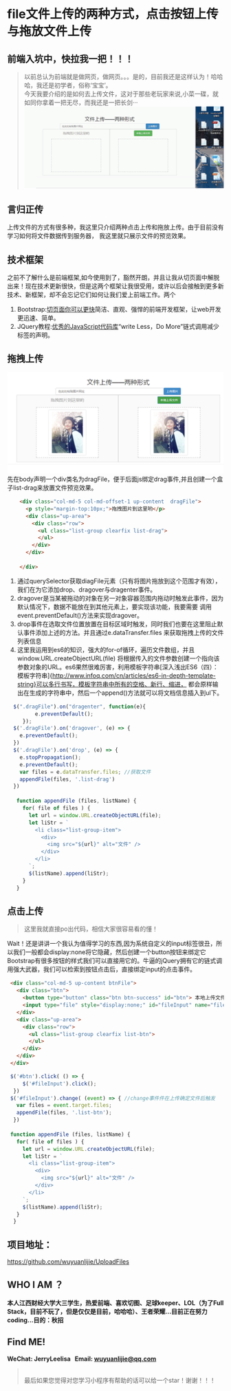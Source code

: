 # file文件上传的两种方式，点击按钮上传与拖放文件上传

## 前端入坑中，快拉我一把！！！
 > 以前总认为前端就是做网页，做网页。。。是的，目前我还是这样认为！哈哈哈，我还是初学者，俗称‘宝宝’。<br>
 今天我要介绍的是如何去上传文件，这对于那些老玩家来说,小菜一碟，就如同你拿着一把无尽，而我还是一把长剑···<br>
 ![Alt text](https://raw.githubusercontent.com/wuyuanlijie/ImageFile/master/uploadGif.gif)

## 言归正传
上传文件的方式有很多种，我这里只介绍两种点击上传和拖放上传。由于目前没有学习如何将文件数据传到服务器，
我这里就只展示文件的预览效果。

## 技术框架
之前不了解什么是前端框架,如今使用到了，豁然开朗，并且让我从切页面中解脱出来！现在技术更新很快，但是这两个框架让我很受用，或许以后会接触到更多新技术、新框架，却不会忘记它们如何让我们爱上前端工作。两个
1. Bootstrap:[切页面你可以更快](http://www.bootcss.com/)简洁、直观、强悍的前端开发框架，让web开发更迅速、简单。
2. JQuery教程:[优秀的JavaScript代码库](http://www.w3school.com.cn/jquery/)“write Less，Do More”链式调用减少标签的声明。<br>

## 拖拽上传
![Alt text](https://github.com/wuyuanlijie/ImageFile/blob/master/upload.png)
先在body声明一个div类名为dragFile，便于后面js绑定drag事件,并且创建一个盒子list-drag来放置文件预览效果。
```html
    <div class="col-md-5 col-md-offset-1 up-content  dragFile">
      <p style="margin-top:10px;">拖拽图片到这里哟</p>
      <div class="up-area">
        <div class="row">
          <ul class="list-group clearfix list-drag">
          </ul>
        </div>
      </div>

    </div>
 ```
 1. 通过querySelector获取diagFile元素（只有将图片拖放到这个范围才有效），我们在为它添加drop、dragover与dragenter事件。
 2. dragover是当某被拖动的对象在另一对象容器范围内拖动时触发此事件，因为默认情况下，数据不能放在到其他元素上，要实现该功能，我要需要
 调用event.preventDefault()方法来实现dragover。
 3. drop事件在选取文件位置放置在目标区域时触发，同时我们也要在这里阻止默认事件添加上述的方法。并且通过e.dataTransfer.files
 来获取拖拽上传的文件列表信息
 4. 这里我运用到es6的知识，强大的for-of循环，遍历文件数组，并且window.URL.createObjectURL(file)
 将根据传入的文件参数创建一个指向该参数对象的URL。es6果然很难厉害，利用模板字符串[深入浅出ES6（四）：模板字符串]{http://www.infoq.com/cn/articles/es6-in-depth-template-string}可以多行书写，模板字符串中所有的空格、新行、缩进，
 都会原样输出在生成的字符串中，然后一个append()方法就可以将文档信息插入到ul下。
 
 ```javascript
   $(".dragFile").on("dragenter", function(e){
          e.preventDefault();
      });
   $('.dragFile').on('dragover', (e) => {
     e.preventDefault();
   })
   $('.dragFile').on('drop', (e) => {
     e.stopPropagation();
     e.preventDefault();
     var files = e.dataTransfer.files; //获取文件
     appendFile(files, '.list-drag')
   })

    function appendFile (files, listName) {
      for( file of files ) {
        let url = window.URL.createObjectURL(file);
        let liStr = `
          <li class="list-group-item">
            <div>
              <img src="${url}" alt="文件" />
            </div>
          </li>
        `;
        $(listName).append(liStr);
      }
    }

 ```
 ## 点击上传
 >这里我就直接po出代码，相信大家很容易看的懂！<br>
 
 Wait！还是讲讲一个我认为值得学习的东西,因为系统自定义的input标签很丑，所以我们一般都会display:none将它隐藏，然后创建一个button按钮来绑定它
 Bootstrap有很多按钮的样式我们可以直接用它的。牛逼的jQuery拥有它的链式调用强大武器，我们可以检索到按钮点击后，直接绑定input的点击事件。
 ```html
  <div class="col-md-5 up-content btnFile">
    <div class="btn">
      <button type="button" class="btn btn-success" id="btn"> 本地上传文件</button>
      <input type="file" style="display:none;" id="fileInput" name="fileselect" multiple>
    </div>
    <div class="up-area">
      <div class="row">
        <ul class="list-group clearfix list-btn">
        </ul>
      </div>
    </div>
  </div>
 ```

 ```javascript
  $('#btn').click( () => {
      $('#fileInput').click();
   })
  $('#fileInput').change( (event) => { //change事件件在上传确定文件后触发
    var files = event.target.files;
    appendFile(files, '.list-btn');
   })

  function appendFile (files, listName) {
    for( file of files ) {
      let url = window.URL.createObjectURL(file);
      let liStr = `
        <li class="list-group-item">
          <div>
            <img src="${url}" alt="文件" />
          </div>
        </li>
      `;
      $(listName).append(liStr);
    }
   }    
 ```
## 项目地址：
https://github.com/wuyuanlijie/UploadFiles

## WHO I AM ？
**本人江西财经大学大三学生，热爱前端、喜欢切图、足球keeper、LOL（为了Full Stack，目前不玩了，但是仅仅是目前，哈哈哈）、王者荣耀...目前正在努力coding...目的：秋招<br>** 
## Find ME! 
**WeChat: JerryLeelisa   Email: wuyuanlijie@qq.com**
 
> <br>最后如果您觉得对您学习小程序有帮助的话可以给一个star！谢谢！！！
